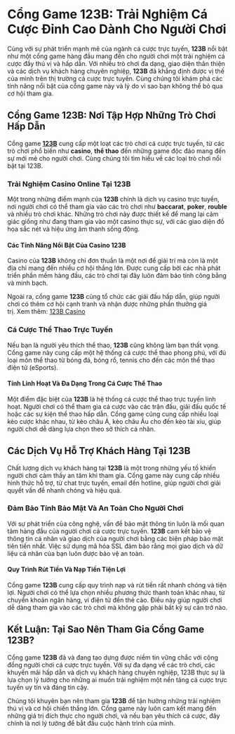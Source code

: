 <h1>Cổng Game 123B: Trải Nghiệm Cá Cược Đỉnh Cao Dành Cho Người Chơi</h1>

<p>Cùng với sự phát triển mạnh mẽ của ngành cá cược trực tuyến, <strong>123B</strong> nổi bật như một cổng game hàng đầu mang đến cho người chơi một trải nghiệm cá cược đầy thú vị và hấp dẫn. Với nhiều trò chơi đa dạng, giao diện thân thiện và các dịch vụ khách hàng chuyên nghiệp, <strong>123B</strong> đã khẳng định được vị thế của mình trên thị trường cá cược trực tuyến. Cùng chúng tôi khám phá các tính năng nổi bật của cổng game này và lý do vì sao bạn không thể bỏ qua cơ hội tham gia.</p>

<h2>Cổng Game 123B: Nơi Tập Hợp Những Trò Chơi Hấp Dẫn</h2>

<p>Cổng game <a href="https://123bbett.com/"><strong>123B</strong></a> cung cấp một loạt các trò chơi cá cược trực tuyến, từ các trò chơi phổ biến như <strong>casino</strong>, <strong>thể thao</strong> đến những game độc đáo mang đến sự mới mẻ cho người chơi. Cùng chúng tôi tìm hiểu về các loại trò chơi nổi bật tại 123B.</p>

<h3>Trải Nghiệm Casino Online Tại 123B</h3>

<p>Một trong những điểm mạnh của <strong>123B</strong> chính là dịch vụ casino trực tuyến, nơi người chơi có thể tham gia vào các trò chơi như <strong>baccarat</strong>, <strong>poker</strong>, <strong>rouble</strong> và nhiều trò chơi khác. Những trò chơi này được thiết kế để mang lại cảm giác giống như đang tham gia vào một casino thực sự, với các giao diện đồ họa sắc nét và hiệu ứng âm thanh sống động.</p>

<h4>Các Tính Năng Nổi Bật Của Casino 123B</h4>

<p>Casino của <strong>123B</strong> không chỉ đơn thuần là một nơi để giải trí mà còn là một địa chỉ mang đến nhiều cơ hội thắng lớn. Được cung cấp bởi các nhà phát triển phần mềm hàng đầu, các trò chơi tại đây luôn đảm bảo tính công bằng và minh bạch.</p>

<p>Ngoài ra, cổng game <strong>123B</strong> cũng tổ chức các giải đấu hấp dẫn, giúp người chơi có thêm cơ hội cạnh tranh và nhận được những phần thưởng giá trị.&nbsp;Xem thêm:&nbsp;<a href="https://123bbett.com/123b-casino">123B Casino</a></p>

<h3>Cá Cược Thể Thao Trực Tuyến</h3>

<p>Nếu bạn là người yêu thích thể thao, <strong>123B</strong> cũng không làm bạn thất vọng. Cổng game này cung cấp một hệ thống cá cược thể thao phong phú, với đủ loại môn thể thao từ bóng đá, bóng rổ, tennis cho đến các môn thể thao điện tử (eSports).</p>

<h4>Tính Linh Hoạt Và Đa Dạng Trong Cá Cược Thể Thao</h4>

<p>Một điểm đặc biệt của <strong>123B</strong> là hệ thống cá cược thể thao trực tuyến linh hoạt. Người chơi có thể tham gia cá cược vào các trận đấu, giải đấu quốc tế hoặc các sự kiện thể thao hấp dẫn. Cổng game cũng cung cấp nhiều loại kèo cược khác nhau, từ kèo châu Á, kèo châu Âu cho đến kèo tài xỉu, giúp người chơi dễ dàng lựa chọn theo sở thích cá nhân.</p>

<h2>Các Dịch Vụ Hỗ Trợ Khách Hàng Tại 123B</h2>

<p>Chất lượng dịch vụ khách hàng tại <strong>123B</strong> là một trong những yếu tố khiến người chơi cảm thấy an tâm khi tham gia. Cổng game này cung cấp nhiều hình thức hỗ trợ, từ chat trực tuyến, email đến hotline, giúp người chơi giải quyết vấn đề nhanh chóng và hiệu quả.</p>

<h3>Đảm Bảo Tính Bảo Mật Và An Toàn Cho Người Chơi</h3>

<p>Với sự phát triển của công nghệ, vấn đề bảo mật thông tin luôn là mối quan tâm hàng đầu của người chơi cá cược trực tuyến. <strong>123B</strong> cam kết bảo vệ thông tin cá nhân và giao dịch của người chơi bằng các biện pháp bảo mật tiên tiến nhất. Việc sử dụng mã hóa SSL đảm bảo rằng mọi giao dịch và dữ liệu cá nhân của bạn luôn được bảo vệ an toàn.</p>

<h4>Quy Trình Rút Tiền Và Nạp Tiền Tiện Lợi</h4>

<p>Cổng game <strong>123B</strong> cung cấp quy trình nạp và rút tiền rất nhanh chóng và tiện lợi. Người chơi có thể lựa chọn nhiều phương thức thanh toán khác nhau, từ chuyển khoản ngân hàng, ví điện tử đến thẻ cào. Điều này giúp người chơi dễ dàng tham gia vào các trò chơi mà không gặp phải bất kỳ sự cản trở nào.</p>

<h2>Kết Luận: Tại Sao Nên Tham Gia Cổng Game 123B?</h2>

<p>Cổng game <strong>123B</strong> đã và đang tạo dựng được niềm tin vững chắc với cộng đồng người chơi cá cược trực tuyến. Với sự đa dạng về các trò chơi, các khuyến mãi hấp dẫn và dịch vụ khách hàng chuyên nghiệp, 123B thực sự là lựa chọn lý tưởng cho những ai muốn trải nghiệm một nền tảng cá cược trực tuyến uy tín và đáng tin cậy.</p>

<p>Chúng tôi khuyên bạn nên tham gia <strong>123B</strong> để tận hưởng những trải nghiệm thú vị và cơ hội chiến thắng lớn. Cổng game này luôn cam kết mang đến những giá trị đích thực cho người chơi, và nếu bạn yêu thích cá cược, đây chính là nơi lý tưởng để bắt đầu cuộc hành trình của mình.</p>
